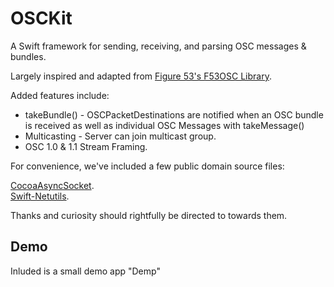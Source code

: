 # OSCKit
A Swift framework for sending, receiving, and parsing OSC messages &amp; bundles.

Largely inspired and adapted from [Figure 53's F53OSC Library](https://github.com/Figure53/F53OSC). 

Added features include:
 * takeBundle() - OSCPacketDestinations are notified when an OSC bundle is received as well as individual OSC Messages with takeMessage()
 * Multicasting - Server can join multicast group.
 * OSC 1.0 & 1.1 Stream Framing.

For convenience, we've included a few public domain source files:

[CocoaAsyncSocket](https://github.com/robbiehanson/CocoaAsyncSocket).  
[Swift-Netutils](https://github.com/svdo/swift-netutils).

Thanks and curiosity should rightfully be directed to towards them.

## Demo

Inluded is a small demo app "Demp"
